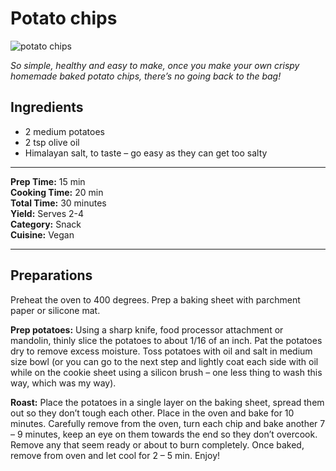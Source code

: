 # **Potato chips**


![potato chips](https://simple-veganista.com/wp-content/uploads/2012/07/best-homemade-baked-potato-chip-recipe-1-360x360.webp)

*So simple, healthy and easy to make, once you make your own crispy homemade baked potato chips, there’s no going back to the bag!*

## **Ingredients**

- 2 medium potatoes
- 2 tsp olive oil
- Himalayan salt, to taste – go easy as they can get too salty


---
**Prep Time:** 15 min   
**Cooking Time:** 20 min  
**Total Time:** 30 minutes  
**Yield:** Serves 2-4  
**Category:** Snack  
**Cuisine:** Vegan 

---
## **Preparations**

Preheat the oven to 400 degrees. Prep a baking sheet with parchment paper or silicone mat.

**Prep potatoes:** Using a sharp knife, food processor attachment or mandolin, thinly slice the potatoes to about 1/16 of an inch. Pat the potatoes dry to remove excess moisture. Toss potatoes with oil and salt in medium size bowl (or you can go to the next step and lightly coat each side with oil while on the cookie sheet using a silicon brush – one less thing to wash this way, which was my way).


**Roast:** Place the potatoes in a single layer on the baking sheet, spread them out so they don’t tough each other. Place in the oven and bake for 10 minutes. Carefully remove from the oven, turn each chip and bake another 7 – 9 minutes, keep an eye on them towards the end so they don’t overcook. Remove any that seem ready or about to burn completely. Once baked, remove from oven and let cool for 2 – 5 min. Enjoy!